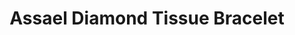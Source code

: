 ---
title: Assael Diamond Tissue Bracelet
description: |
specs: |
  18K Yellow and White Gold with 794 Diamonds, 39.25 ctw.
images:
  - assael-diamond-tissue-bracelet.jpg
category: Couture
order: 6
tags:
  - bracelets
---
